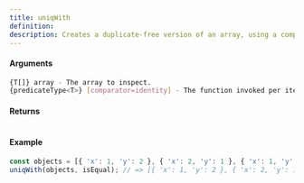 ```yaml
---
title: uniqWith
definition: 
description: Creates a duplicate-free version of an array, using a comparator function to compare the elements.
---
```



#### Arguments


```bash
{T[]} array - The array to inspect.
{predicateType<T>} [comparator=identity] - The function invoked per iteration to compare elements.
```


#### Returns


```bash

```


#### Example


```ts
const objects = [{ 'x': 1, 'y': 2 }, { 'x': 2, 'y': 1 }, { 'x': 1, 'y': 2 }];uniqWith(objects, isEqual); // => [{ 'x': 1, 'y': 2 }, { 'x': 2, 'y': 1 }]
```